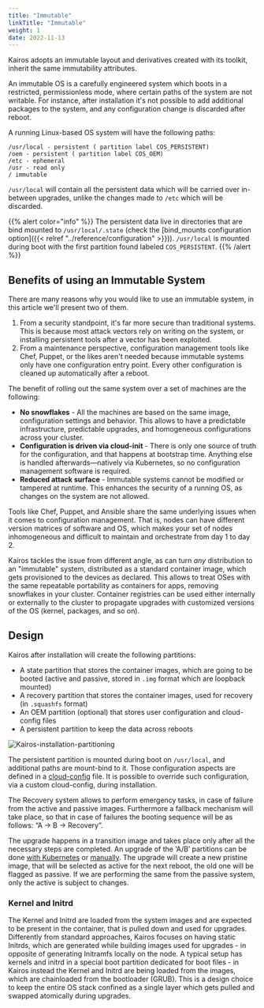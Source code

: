 ```yaml
---
title: "Immutable"
linkTitle: "Immutable"
weight: 1
date: 2022-11-13
---
```


Kairos adopts an immutable layout and derivatives created with its toolkit, inherit the same immutability attributes.

An immutable OS is a carefully engineered system which boots in a restricted, permissionless mode, where certain paths of the system are not writable. For instance, after installation it's not possible to add additional packages to the system, and any configuration change is discarded after reboot.

A running Linux-based OS system will have the following paths:

```
/usr/local - persistent ( partition label COS_PERSISTENT)
/oem - persistent ( partition label COS_OEM)
/etc - ephemeral
/usr - read only
/ immutable
```

`/usr/local` will contain all the persistent data which will be carried over in-between upgrades, unlike the changes made to `/etc` which will be discarded.

{{% alert color="info" %}}
The persistent data live in directories that are bind mounted to `/usr/local/.state` (check the [bind_mounts configuration option]({{< relref "../reference/configuration" >}})).  `/usr/local` is mounted during boot with the first partition found labeled `COS_PERSISTENT`. 
{{% /alert %}}

## Benefits of using an Immutable System

There are many reasons why you would like to use an immutable system, in this article we'll present two of them.

1. From a security standpoint, it's far more secure than traditional systems. This is because most attack vectors rely on writing on the system, or installing persistent tools after a vector has been exploited.
2. From a maintenance perspective, configuration management tools like Chef, Puppet, or the likes aren't needed because immutable systems only have one configuration entry point. Every other configuration is cleaned up automatically after a reboot.

The benefit of rolling out the same system over a set of machines are the following:

- **No snowflakes** - All the machines are based on the same image, configuration settings and behavior. This allows to have a predictable infrastructure, predictable upgrades, and homogeneous configurations across your cluster.
- **Configuration is driven via cloud-init** - There is only one source of truth for the configuration, and that happens at bootstrap time. Anything else is handled afterwards—natively via Kubernetes, so no configuration management software is required.
- **Reduced attack surface** - Immutable systems cannot be modified or tampered at runtime. This enhances the security of a running OS, as changes on the system are not allowed.

Tools like Chef, Puppet, and Ansible share the same underlying issues when it comes to configuration management. That is, nodes can have different version matrices of software and OS, which makes your set of nodes inhomogeneous and difficult to maintain and orchestrate from day 1 to day 2.

Kairos tackles the issue from different angle, as can turn _any_ distribution to an "immutable" system, distributed as a standard container image, which gets provisioned to the devices as declared. This allows to treat OSes with the same repeatable portability as containers for apps, removing snowflakes in your cluster. Container registries can be used either internally or externally to the cluster to propagate upgrades with customized versions of the OS (kernel, packages, and so on).

## Design

Kairos after installation will create the following partitions:

- A state partition that stores the container images, which are going to be booted (active and passive, stored in `.img` format which are loopback mounted)
- A recovery partition that stores the container images, used for recovery (in `.squashfs` format)
- An OEM partition (optional) that stores user configuration and cloud-config files
- A persistent partition to keep the data across reboots

![Kairos-installation-partitioning](https://user-images.githubusercontent.com/2420543/195111190-3bdfb917-312a-40f4-b0bc-4a65a701c06b.png)

The persistent partition is mounted during boot on `/usr/local`, and additional paths are mount-bind to it. Those configuration aspects are defined in a [cloud-config](https://github.com/kairos-io/packages/blob/9b49d6aacd554cd990c87b63de1221328bbcdb81/packages/static/kairos-overlay-files/files/system/oem/00_rootfs.yaml#L18) file. It is possible to override such configuration, via a custom cloud-config, during installation.

The Recovery system allows to perform emergency tasks, in case of failure from the active and passive images. Furthermore a fallback mechanism will take place, so that in case of failures the booting sequence will be as follows: “A -> B -> Recovery”.

The upgrade happens in a transition image and takes place only after all the necessary steps are completed. An upgrade of the ‘A/B’ partitions can be done [with Kubernetes](/upgrade/kubernetes) or [manually](/upgrade/manual). The upgrade will create a new pristine image, that will be selected as active for the next reboot, the old one will be flagged as passive. If we are performing the same from the passive system, only the active is subject to changes.

### Kernel and Initrd

The Kernel and Initrd are loaded from the system images and are expected to be present in the container, that is pulled down and used for upgrades. Differently from standard approaches, Kairos focuses on having static Initrds, which are generated while building images used for upgrades - in opposite of generating Initramfs locally on the node. A typical setup has kernels and initrd in a special boot partition dedicated for boot files - in Kairos instead the Kernel and Initrd are being loaded from the images, which are chainloaded from the bootloader (GRUB). This is a design choice to keep the entire OS stack confined as a single layer which gets pulled and swapped atomically during upgrades.
